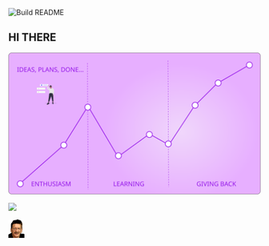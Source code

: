 ![Build README](https://github.com/maxzz/maxzz/workflows/Build%20README/badge.svg)

## HI THERE
<!-- ![](src/assets/main-hi.svg) -->

![](src/assets/main.svg)

<!-- recent_releases starts -->
<!-- recent_releases ends -->

![](https://komarev.com/ghpvc/?username=maxzz&color=brightgreen)

![](src/assets/maxz-128.png)
<!-- ![](https://avatars.githubusercontent.com/maxzz?s=150&v=1) -->

